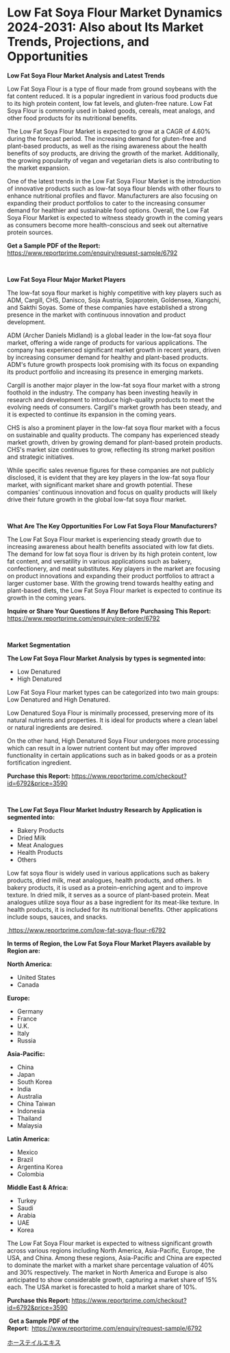 <p><h1>Low Fat Soya Flour Market Dynamics 2024-2031: Also about Its Market Trends, Projections, and Opportunities</h1></p><p><strong>Low Fat Soya Flour Market Analysis and Latest Trends</strong></p>
<p><p>Low Fat Soya Flour is a type of flour made from ground soybeans with the fat content reduced. It is a popular ingredient in various food products due to its high protein content, low fat levels, and gluten-free nature. Low Fat Soya Flour is commonly used in baked goods, cereals, meat analogs, and other food products for its nutritional benefits.</p><p>The Low Fat Soya Flour Market is expected to grow at a CAGR of 4.60% during the forecast period. The increasing demand for gluten-free and plant-based products, as well as the rising awareness about the health benefits of soy products, are driving the growth of the market. Additionally, the growing popularity of vegan and vegetarian diets is also contributing to the market expansion.</p><p>One of the latest trends in the Low Fat Soya Flour Market is the introduction of innovative products such as low-fat soya flour blends with other flours to enhance nutritional profiles and flavor. Manufacturers are also focusing on expanding their product portfolios to cater to the increasing consumer demand for healthier and sustainable food options. Overall, the Low Fat Soya Flour Market is expected to witness steady growth in the coming years as consumers become more health-conscious and seek out alternative protein sources.</p></p>
<p><strong>Get a Sample PDF of the Report:&nbsp;</strong> <a href="https://www.reportprime.com/enquiry/request-sample/6792">https://www.reportprime.com/enquiry/request-sample/6792</a></p>
<p>&nbsp;</p>
<p><strong>Low Fat Soya Flour Major Market Players</strong></p>
<p><p>The low-fat soya flour market is highly competitive with key players such as ADM, Cargill, CHS, Danisco, Soja Austria, Sojaprotein, Goldensea, Xiangchi, and Sakthi Soyas. Some of these companies have established a strong presence in the market with continuous innovation and product development.</p><p>ADM (Archer Daniels Midland) is a global leader in the low-fat soya flour market, offering a wide range of products for various applications. The company has experienced significant market growth in recent years, driven by increasing consumer demand for healthy and plant-based products. ADM's future growth prospects look promising with its focus on expanding its product portfolio and increasing its presence in emerging markets.</p><p>Cargill is another major player in the low-fat soya flour market with a strong foothold in the industry. The company has been investing heavily in research and development to introduce high-quality products to meet the evolving needs of consumers. Cargill's market growth has been steady, and it is expected to continue its expansion in the coming years.</p><p>CHS is also a prominent player in the low-fat soya flour market with a focus on sustainable and quality products. The company has experienced steady market growth, driven by growing demand for plant-based protein products. CHS's market size continues to grow, reflecting its strong market position and strategic initiatives.</p><p>While specific sales revenue figures for these companies are not publicly disclosed, it is evident that they are key players in the low-fat soya flour market, with significant market share and growth potential. These companies' continuous innovation and focus on quality products will likely drive their future growth in the global low-fat soya flour market.</p></p>
<p>&nbsp;</p>
<p><strong>What Are The Key Opportunities For Low Fat Soya Flour Manufacturers?</strong></p>
<p><p>The Low Fat Soya Flour market is experiencing steady growth due to increasing awareness about health benefits associated with low fat diets. The demand for low fat soya flour is driven by its high protein content, low fat content, and versatility in various applications such as bakery, confectionery, and meat substitutes. Key players in the market are focusing on product innovations and expanding their product portfolios to attract a larger customer base. With the growing trend towards healthy eating and plant-based diets, the Low Fat Soya Flour market is expected to continue its growth in the coming years.</p></p>
<p><strong>Inquire or Share Your Questions If Any Before Purchasing This Report:</strong> <a href="https://www.reportprime.com/enquiry/pre-order/6792">https://www.reportprime.com/enquiry/pre-order/6792</a></p>
<p>&nbsp;</p>
<p><strong>Market Segmentation</strong></p>
<p><strong>The Low Fat Soya Flour Market Analysis by types is segmented into:</strong></p>
<p><ul><li>Low Denatured</li><li>High Denatured</li></ul></p>
<p><p>Low Fat Soya Flour market types can be categorized into two main groups: Low Denatured and High Denatured. </p><p>Low Denatured Soya Flour is minimally processed, preserving more of its natural nutrients and properties. It is ideal for products where a clean label or natural ingredients are desired.</p><p>On the other hand, High Denatured Soya Flour undergoes more processing which can result in a lower nutrient content but may offer improved functionality in certain applications such as in baked goods or as a protein fortification ingredient.</p></p>
<p><strong>Purchase this Report:&nbsp;</strong><a href="https://www.reportprime.com/checkout?id=6792&price=3590">https://www.reportprime.com/checkout?id=6792&price=3590</a></p>
<p>&nbsp;</p>
<p><strong>The Low Fat Soya Flour Market Industry Research by Application is segmented into:</strong></p>
<p><ul><li>Bakery Products</li><li>Dried Milk</li><li>Meat Analogues</li><li>Health Products</li><li>Others</li></ul></p>
<p><p>Low fat soya flour is widely used in various applications such as bakery products, dried milk, meat analogues, health products, and others. In bakery products, it is used as a protein-enriching agent and to improve texture. In dried milk, it serves as a source of plant-based protein. Meat analogues utilize soya flour as a base ingredient for its meat-like texture. In health products, it is included for its nutritional benefits. Other applications include soups, sauces, and snacks.</p></p>
<p><a href="https://www.reportprime.com/low-fat-soya-flour-r6792">&nbsp;https://www.reportprime.com/low-fat-soya-flour-r6792</a></p>
<p><strong>In terms of Region, the Low Fat Soya Flour Market Players available by Region are:</strong></p>
<p>
    <p> <strong> North America: </strong>
        <ul>
            <li>United States</li>
            <li>Canada</li>
        </ul>
        </p> 
    <p> <strong> Europe: </strong>
        <ul>
            <li>Germany</li>
            <li>France</li>
            <li>U.K.</li>
            <li>Italy</li>
            <li>Russia</li>
        </ul>
        </p> 
    <p> <strong> Asia-Pacific: </strong>
        <ul>
            <li>China</li>
            <li>Japan</li>
            <li>South Korea</li>
            <li>India</li>
            <li>Australia</li>
            <li>China Taiwan</li>
            <li>Indonesia</li>
            <li>Thailand</li>
            <li>Malaysia</li>
        </ul>
        </p> 
    <p> <strong> Latin America: </strong>
        <ul>
            <li>Mexico</li>
            <li>Brazil</li>
            <li>Argentina Korea</li>
            <li>Colombia</li>
        </ul>
        </p> 
    <p> <strong> Middle East & Africa: </strong>
        <ul>
            <li>Turkey</li>
            <li>Saudi</li>
            <li>Arabia</li>
            <li>UAE</li>
            <li>Korea</li>
        </ul>
    </p>
    </p>
<p><p>The Low Fat Soya Flour market is expected to witness significant growth across various regions including North America, Asia-Pacific, Europe, the USA, and China. Among these regions, Asia-Pacific and China are expected to dominate the market with a market share percentage valuation of 40% and 30% respectively. The market in North America and Europe is also anticipated to show considerable growth, capturing a market share of 15% each. The USA market is forecasted to hold a market share of 10%.</p></p>
<p><strong>Purchase this Report: </strong><a href="https://www.reportprime.com/checkout?id=6792&price=3590">https://www.reportprime.com/checkout?id=6792&price=3590</a></p>
<p>&nbsp;<strong>Get a Sample PDF of the Report:&nbsp;&nbsp;</strong><a href="https://www.reportprime.com/enquiry/request-sample/6792">https://www.reportprime.com/enquiry/request-sample/6792</a></p>
<p><strong></strong></p>
<p><p><a href="https://github.com/schmahlson/Market-Research-Report-List-1/blob/main/337260020094.md">ホーステイルエキス</a></p></p>